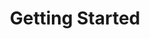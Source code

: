 ---
title: Getting Started
description: This series introduces basic app(let) development concepts on the DNAnexus platform.
---